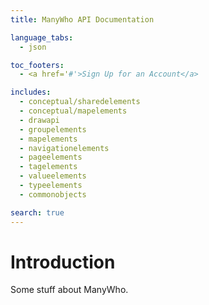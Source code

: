 ```yaml
---
title: ManyWho API Documentation

language_tabs:
  - json

toc_footers:
  - <a href='#'>Sign Up for an Account</a>

includes:
  - conceptual/sharedelements
  - conceptual/mapelements
  - drawapi
  - groupelements
  - mapelements
  - navigationelements
  - pageelements
  - tagelements
  - valueelements
  - typeelements
  - commonobjects

search: true
---
```


# Introduction

Some stuff about ManyWho.
